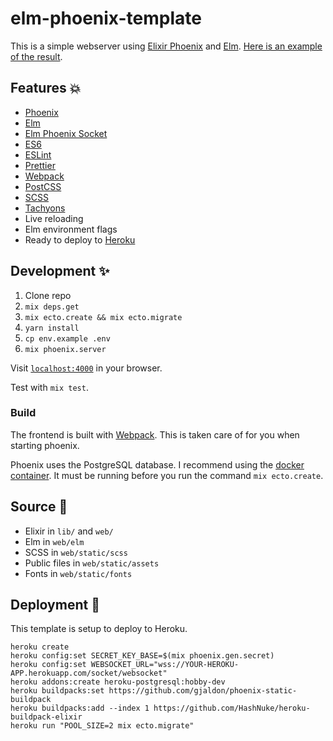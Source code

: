 # elm-phoenix-template

This is a simple webserver using [Elixir Phoenix](http://www.phoenixframework.org/) and [Elm](http://elm-lang.org). [Here is an example of the result](https://elm-phoenix-template.herokuapp.com/).

## Features 💥

- [Phoenix](http://www.phoenixframework.org/)
- [Elm](http://elm-lang.org/)
- [Elm Phoenix Socket](https://github.com/fbonetti/elm-phoenix-socket)
- [ES6](https://github.com/lukehoban/es6features)
- [ESLint](http://eslint.org/)
- [Prettier](https://github.com/prettier/prettier)
- [Webpack](https://webpack.github.io/)
- [PostCSS](https://github.com/postcss/postcss)
- [SCSS](http://sass-lang.com/)
- [Tachyons](http://tachyons.io/)
- Live reloading
- Elm environment flags
- Ready to deploy to [Heroku](https://dashboard.heroku.com/)

## Development ✨

1. Clone repo
1. `mix deps.get`
1. `mix ecto.create && mix ecto.migrate`
1. `yarn install`
1. `cp env.example .env`
1. `mix phoenix.server`

Visit [`localhost:4000`](http://localhost:4000) in your browser.

Test with `mix test`.

### Build

The frontend is built with [Webpack](https://webpack.js.org/). This is taken care of for you when starting phoenix.

Phoenix uses the PostgreSQL database. I recommend using the [docker container](https://hub.docker.com/_/postgres/). It must be running before you run the command `mix ecto.create`.

## Source 👼

- Elixir in `lib/` and `web/`
- Elm in `web/elm`
- SCSS in `web/static/scss`
- Public files in `web/static/assets`
- Fonts in `web/static/fonts`

## Deployment 🚀

This template is setup to deploy to Heroku.

```
heroku create
heroku config:set SECRET_KEY_BASE=$(mix phoenix.gen.secret)
heroku config:set WEBSOCKET_URL="wss://YOUR-HEROKU-APP.herokuapp.com/socket/websocket"
heroku addons:create heroku-postgresql:hobby-dev
heroku buildpacks:set https://github.com/gjaldon/phoenix-static-buildpack
heroku buildpacks:add --index 1 https://github.com/HashNuke/heroku-buildpack-elixir
heroku run "POOL_SIZE=2 mix ecto.migrate"
```
